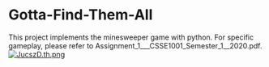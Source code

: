 # Gotta-Find-Them-All
This project implements the minesweeper game with python. For specific gameplay, please refer to Assignment_1___CSSE1001_Semester_1__2020.pdf.
[![JucszD.th.png](https://s1.ax1x.com/2020/04/19/JucszD.th.png)](https://imgchr.com/i/JucszD)
